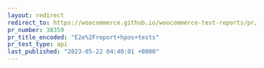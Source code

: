 ```yaml
---
layout: redirect
redirect_to: https://woocommerce.github.io/woocommerce-test-reports/pr/38359/hpos/api/index.html
pr_number: 38359
pr_title_encoded: "E2e%2Freport+hpos+tests"
pr_test_type: api
last_published: "2023-05-22 04:40:01 +0000"
---
```


